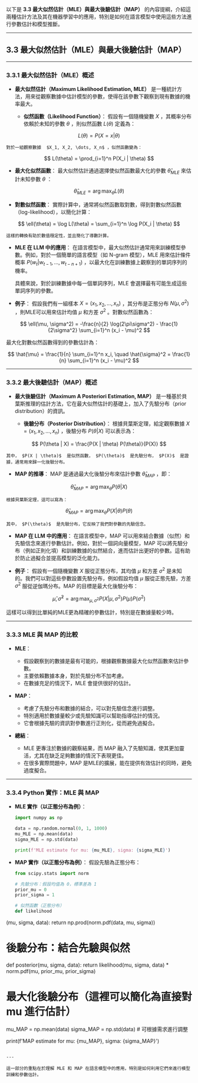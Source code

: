 以下是 **3.3 最大似然估計（MLE）與最大後驗估計（MAP）** 的內容提綱，介紹這兩種估計方法及其在機器學習中的應用，特別是如何在語言模型中使用這些方法進行參數估計和模型推斷。

---

## **3.3 最大似然估計（MLE）與最大後驗估計（MAP）**

---

### **3.3.1 最大似然估計（MLE）概述**
- **最大似然估計（Maximum Likelihood Estimation, MLE）** 是一種統計方法，用來從觀察數據中估計模型的參數，使得在該參數下觀察到現有數據的機率最大。
  
  - **似然函數（Likelihood Function）**：
    假設有一個隨機變數  $X$ ，其概率分布依賴於未知的參數  $\theta$ ，則似然函數  $L(\theta)$  定義為：

```math
    L(\theta) = P(X = x | \theta)

```
    對於一組觀察數據  $X_1, X_2, \dots, X_n$ ，似然函數變為：

```math
    L(\theta) = \prod_{i=1}^n P(X_i | \theta)

```

  - **最大化似然函數**：
    最大似然估計通過選擇使似然函數最大化的參數  $\hat{\theta}_{MLE}$  來估計未知參數  $\theta$ ：

```math
    \hat{\theta}_{MLE} = \arg\max_{\theta} L(\theta)

```

  - **對數似然函數**：
    實際計算中，通常將似然函數取對數，得到對數似然函數（log-likelihood），以簡化計算：

```math
    \ell(\theta) = \log L(\theta) = \sum_{i=1}^n \log P(X_i | \theta)

```
    這樣的轉換有助於數值穩定性，並且簡化了導數計算。

- **MLE 在 LLM 中的應用**：
  在語言模型中，最大似然估計通常用來訓練模型參數。例如，對於一個簡單的語言模型（如 N-gram 模型），MLE 用來估計條件概率  $P(w_t | w_{t-1}, \dots, w_{t-n+1})$ ，以最大化在訓練數據上觀察到的單詞序列的機率。

  具體來說，對於訓練數據中每一個單詞序列，MLE 會選擇最有可能生成這些單詞序列的參數。

- **例子**：
  假設我們有一組樣本  $X = (x_1, x_2, \dots, x_n)$ ，其分布是正態分布  $N(\mu, \sigma^2)$ ，則MLE可以用來估計均值  $\mu$  和方差  $\sigma^2$ 。對數似然函數為：

```math
  \ell(\mu, \sigma^2) = -\frac{n}{2} \log(2\pi\sigma^2) - \frac{1}{2\sigma^2} \sum_{i=1}^n (x_i - \mu)^2

```
  最大化對數似然函數得到的參數估計為：

```math
  \hat{\mu} = \frac{1}{n} \sum_{i=1}^n x_i, \quad \hat{\sigma}^2 = \frac{1}{n} \sum_{i=1}^n (x_i - \mu)^2

```

---

### **3.3.2 最大後驗估計（MAP）概述**
- **最大後驗估計（Maximum A Posteriori Estimation, MAP）** 是一種基於貝葉斯推理的估計方法，它在最大似然估計的基礎上，加入了先驗分布（prior distribution）的資訊。

  - **後驗分布（Posterior Distribution）**：
    根據貝葉斯定理，給定觀察數據  $X = (x_1, x_2, \dots, x_n)$ ，後驗分布  $P(\theta | X)$  可以表示為：

```math
    P(\theta | X) = \frac{P(X | \theta) P(\theta)}{P(X)}

```
    其中， $P(X | \theta)$  是似然函數， $P(\theta)$  是先驗分布， $P(X)$  是證據，通常用來歸一化後驗分布。

  - **MAP 的推導**：
    MAP 是通過最大化後驗分布來估計參數  $\hat{\theta}_{MAP}$ ，即：

```math
    \hat{\theta}_{MAP} = \arg\max_{\theta} P(\theta | X)

```
    根據貝葉斯定理，這可以寫為：

```math
    \hat{\theta}_{MAP} = \arg\max_{\theta} P(X | \theta) P(\theta)

```
    其中， $P(\theta)$  是先驗分布，它反映了我們對參數的先驗信念。

- **MAP 在 LLM 中的應用**：
  在語言模型中，MAP 可以用來結合數據（似然）和先驗信念來進行參數估計。例如，對於一個詞向量模型，MAP 可以將先驗分布（例如正則化項）和訓練數據的似然結合，進而估計出更好的參數。這有助於防止過擬合並提高模型的泛化能力。

- **例子**：
  假設有一個隨機變數  $X$  服從正態分布，其均值  $\mu$  和方差  $\sigma^2$  是未知的。我們可以對這些參數設置先驗分布，例如假設均值  $\mu$  服從正態先驗，方差  $\sigma^2$  服從逆伽瑪分布。MAP 的目標是最大化後驗分布：

```math
  \hat{\mu}, \hat{\sigma}^2 = \arg\max_{\mu, \sigma^2} P(X | \mu, \sigma^2) P(\mu) P(\sigma^2)

```
  這樣可以得到比單純的MLE更為精確的參數估計，特別是在數據量較少時。

---

### **3.3.3 MLE 與 MAP 的比較**
- **MLE**：
  - 假設觀察到的數據是最有可能的，根據觀察數據最大化似然函數來估計參數。
  - 主要依賴數據本身，對於先驗分布不加考慮。
  - 在數據充足的情況下，MLE 會提供很好的估計。

- **MAP**：
  - 考慮了先驗分布和數據的結合，可以對先驗信念進行調整。
  - 特別適用於數據量較少或先驗知識可以幫助指導估計的情況。
  - 它會根據先驗的資訊對參數進行正則化，從而避免過擬合。

- **總結**：
  - MLE 更專注於數據的觀察結果，而 MAP 融入了先驗知識，使其更加靈活，尤其在缺乏足夠數據的情況下表現更佳。
  - 在很多實際問題中，MAP 是MLE的擴展，能在提供有效估計的同時，避免過度擬合。

---

### **3.3.4 Python 實作：MLE 與 MAP**
- **MLE 實作（以正態分布為例）**：
  ```python
  import numpy as np

  data = np.random.normal(0, 1, 1000)
  mu_MLE = np.mean(data)
  sigma_MLE = np.std(data)
  
  print(f'MLE estimate for mu: {mu_MLE}, sigma: {sigma_MLE}')
  ```

- **MAP 實作（以正態分布為例）**：
  假設先驗為正態分布：
  ```python
  from scipy.stats import norm

  # 先驗分布：假設均值為 0，標準差為 1
  prior_mu = 0
  prior_sigma = 1

  # 似然函數（正態分布）
  def likelihood

(mu, sigma, data):
      return np.prod(norm.pdf(data, mu, sigma))

  # 後驗分布：結合先驗與似然
  def posterior(mu, sigma, data):
      return likelihood(mu, sigma, data) * norm.pdf(mu, prior_mu, prior_sigma)
  
  # 最大化後驗分布（這裡可以簡化為直接對 mu 進行估計）
  mu_MAP = np.mean(data)
  sigma_MAP = np.std(data)  # 可根據需求進行調整
  
  print(f'MAP estimate for mu: {mu_MAP}, sigma: {sigma_MAP}')
  ```

--- 

這一部分的重點在於理解 MLE 和 MAP 在語言模型中的應用，特別是如何利用它們來進行模型訓練和參數估計。